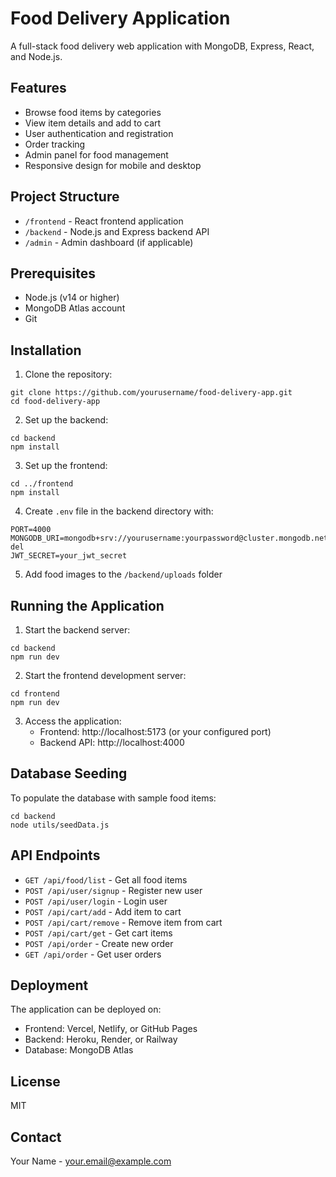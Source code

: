 # Food Delivery Application

A full-stack food delivery web application with MongoDB, Express, React, and Node.js.

## Features

- Browse food items by categories
- View item details and add to cart
- User authentication and registration
- Order tracking
- Admin panel for food management
- Responsive design for mobile and desktop

## Project Structure

- `/frontend` - React frontend application
- `/backend` - Node.js and Express backend API
- `/admin` - Admin dashboard (if applicable)

## Prerequisites

- Node.js (v14 or higher)
- MongoDB Atlas account
- Git

## Installation

1. Clone the repository:

```
git clone https://github.com/yourusername/food-delivery-app.git
cd food-delivery-app
```

2. Set up the backend:

```
cd backend
npm install
```

3. Set up the frontend:

```
cd ../frontend
npm install
```

4. Create `.env` file in the backend directory with:

```
PORT=4000
MONGODB_URI=mongodb+srv://yourusername:yourpassword@cluster.mongodb.net/food-del
JWT_SECRET=your_jwt_secret
```

5. Add food images to the `/backend/uploads` folder

## Running the Application

1. Start the backend server:

```
cd backend
npm run dev
```

2. Start the frontend development server:

```
cd frontend
npm run dev
```

3. Access the application:
   - Frontend: http://localhost:5173 (or your configured port)
   - Backend API: http://localhost:4000

## Database Seeding

To populate the database with sample food items:

```
cd backend
node utils/seedData.js
```

## API Endpoints

- `GET /api/food/list` - Get all food items
- `POST /api/user/signup` - Register new user
- `POST /api/user/login` - Login user
- `POST /api/cart/add` - Add item to cart
- `POST /api/cart/remove` - Remove item from cart
- `POST /api/cart/get` - Get cart items
- `POST /api/order` - Create new order
- `GET /api/order` - Get user orders

## Deployment

The application can be deployed on:

- Frontend: Vercel, Netlify, or GitHub Pages
- Backend: Heroku, Render, or Railway
- Database: MongoDB Atlas

## License

MIT

## Contact

Your Name - your.email@example.com
